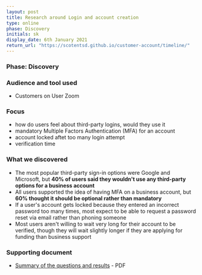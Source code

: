 ```yaml
---
layout: post
title: Research around Login and account creation
type: online
phase: Discovery
initials: sk
display_date: 6th January 2021
return_url: "https://scotentsd.github.io/customer-account/timeline/"
---
```


### Phase: Discovery

### Audience and tool used
- Customers on User Zoom

### Focus
- how do users feel about third-party logins, would they use it
- mandatory Multiple Factors Authentication (MFA) for an account
- account locked aftet too many login attempt
- verification time

### What we discovered

- The most popular third-party sign-in options were Google and Microsoft, but **40% of users said they wouldn't use any third-party options for a business account**
- All users supported the idea of having MFA on a business account, but **60% thought it should be optional rather than mandatory**
- If a user's account gets locked because they entered an incorrect password too many times, most expect to be able to request a password reset via email rather than phoning someone
- Most users aren't willing to wait very long for their account to be verified, though they will wait slightly longer if they are applying for funding than business support

### Supporting document

- [Summary of the questions and results](/customer-account/files/UR-Portal-MFA-1.pdf) - PDF
